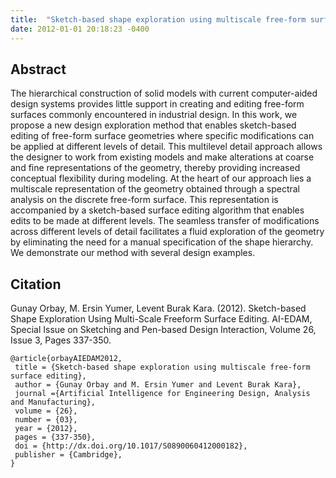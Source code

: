```yaml
---
title:  "Sketch-based shape exploration using multiscale free-form surface editing"
date: 2012-01-01 20:18:23 -0400
---
```


## Abstract

The hierarchical construction of solid models with current computer-aided design systems provides little support in creating and editing free-form surfaces commonly encountered in industrial design. In this work, we propose a new design exploration method that enables sketch-based editing of free-form surface geometries where specific modifications can be applied at different levels of detail. This multilevel detail approach allows the designer to work from existing models and make alterations at coarse and fine representations of the geometry, thereby providing increased conceptual flexibility during modeling. At the heart of our approach lies a multiscale representation of the geometry obtained through a spectral analysis on the discrete free-form surface. This representation is accompanied by a sketch-based surface editing algorithm that enables edits to be made at different levels. The seamless transfer of modifications across different levels of detail facilitates a fluid exploration of the geometry by eliminating the need for a manual specification of the shape hierarchy. We demonstrate our method with several design examples.

## Citation

Gunay Orbay, M. Ersin Yumer, Levent Burak Kara. (2012). Sketch-based Shape Exploration Using Multi-Scale Freeform Surface Editing. AI-EDAM, Special Issue on Sketching and Pen-based Design Interaction, Volume 26, Issue 3, Pages 337-350.

```
@article{orbayAIEDAM2012, 
 title = {Sketch-based shape exploration using multiscale free-form surface editing},
 author = {Gunay Orbay and M. Ersin Yumer and Levent Burak Kara}, 
 journal ={Artificial Intelligence for Engineering Design, Analysis and Manufacturing},
 volume = {26}, 
 number = {03}, 
 year = {2012}, 
 pages = {337-350}, 
 doi = {http://dx.doi.org/10.1017/S0890060412000182}, 
 publisher = {Cambridge}, 
}
`````````````````````````````````
